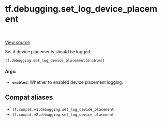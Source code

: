 <div itemscope itemtype="http://developers.google.com/ReferenceObject">
<meta itemprop="name" content="tf.debugging.set_log_device_placement" />
<meta itemprop="path" content="Stable" />
</div>

# tf.debugging.set_log_device_placement

<!-- Insert buttons and diff -->

<table class="tfo-notebook-buttons tfo-api" align="left">
</table>

<a target="_blank" href="/code/stable/tensorflow/python/eager/context.py">View source</a>



Set if device placements should be logged.

``` python
tf.debugging.set_log_device_placement(enabled)
```



<!-- Placeholder for "Used in" -->


#### Args:


* <b>`enabled`</b>: Whether to enabled device placement logging.

## Compat aliases

* `tf.compat.v1.debugging.set_log_device_placement`
* `tf.compat.v2.debugging.set_log_device_placement`


